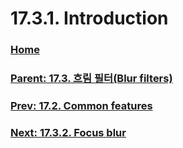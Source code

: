 # 17.3.1. Introduction

### [Home](./00-home.md)
### [Parent: 17.3. 흐림 필터(Blur filters)](./17-03-00-blur-filters.md)
### [Prev: 17.2. Common features](./17-02-common-features.md)
### [Next: 17.3.2. Focus blur](./17-03-02-focus-blur.md)
